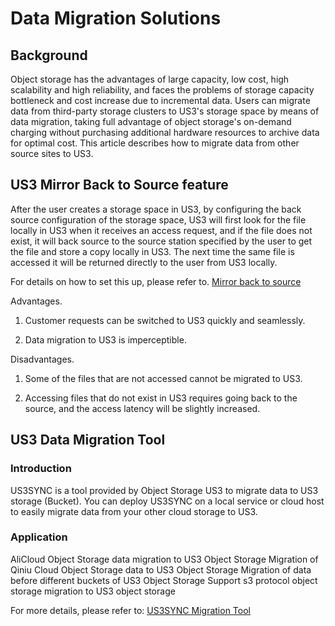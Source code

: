 # Data Migration Solutions

## Background
Object storage has the advantages of large capacity, low cost, high scalability and high reliability, and faces the problems of storage capacity bottleneck and cost increase due to incremental data. Users can migrate data from third-party storage clusters to US3's storage space by means of data migration, taking full advantage of object storage's on-demand charging without purchasing additional hardware resources to archive data for optimal cost.
This article describes how to migrate data from other source sites to US3.

## US3 Mirror Back to Source feature

After the user creates a storage space in US3, by configuring the back source configuration of the storage space, US3 will first look for the file locally in US3 when it receives an access request, and if the file does not exist, it will back source to the source station specified by the user to get the file and store a copy locally in US3. The next time the same file is accessed it will be returned directly to the user from US3 locally.

For details on how to set this up, please refer to.
[Mirror back to source](https://docs.ucloud.cn/ufile/guide/mirror)

Advantages.

1. Customer requests can be switched to US3 quickly and seamlessly.

2. Data migration to US3 is imperceptible.

Disadvantages.

1. Some of the files that are not accessed cannot be migrated to US3.

2. Accessing files that do not exist in US3 requires going back to the source, and the access latency will be slightly increased.

## US3 Data Migration Tool

### Introduction
US3SYNC is a tool provided by Object Storage US3 to migrate data to US3 storage (Bucket). You can deploy US3SYNC on a local service or cloud host to easily migrate data from your other cloud storage to US3.

### Application
AliCloud Object Storage data migration to US3 Object Storage
Migration of Qiniu Cloud Object Storage data to US3 Object Storage
Migration of data before different buckets of US3 Object Storage
Support s3 protocol object storage migration to US3 object storage

For more details, please refer to: [US3SYNC Migration Tool](https://docs.ucloud.cn/ufile/tools/us3sync/introduction)